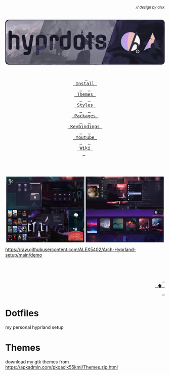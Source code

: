 ###### *<div align = right><sub>// design by alex </sub></div>*
<div align = center><img src="https://raw.githubusercontent.com/prasanthrangan/hyprdots/main/Source/assets/hyprdots_banner.png"><br><br>

&ensp;[<kbd> <br> Install <br> </kbd>](#Installation)&ensp;
&ensp;[<kbd> <br> Themes <br> </kbd>](#Themes)&ensp;
&ensp;[<kbd> <br> Styles <br> </kbd>](#Styles)&ensp;
&ensp;[<kbd> <br> Packages <br> </kbd>](#Packages)&ensp;
&ensp;[<kbd> <br> Keybindings <br> </kbd>](#Keybindings)&ensp;
&ensp;[<kbd> <br> Youtube <br> </kbd>](#Youtube)&ensp;
&ensp;[<kbd> <br> Wiki <br> </kbd>](https://github.com/prasanthrangan/hyprdots/wiki)&ensp;
<br><br><br><br></div>

<p align="center">
    <img align="center" width="49%" src="https://raw.githubusercontent.com/prasanthrangan/hyprdots/main/Source/assets/showcase_1.png" /> <img align="center" width="49%" src="https://raw.githubusercontent.com/prasanthrangan/hyprdots/main/Source/assets/showcase_2.png" />
    <img align="center" width="49%" src="https://raw.githubusercontent.com/prasanthrangan/hyprdots/main/Source/assets/showcase_3.png" /> <img align="center" width="49%" src="https://raw.githubusercontent.com/prasanthrangan/hyprdots/main/Source/assets/showcase_4.png" />
</p>

https://raw.githubusercontent.com/ALEX5402/Arch-Hyprland-setup/main/demo

<div align = right> <br><br>

[<kbd> <br> 🡅 <br> </kbd>](#-design-by-t2)
</div>

# Dotfiles
 my personal hyprland setup

# Themes
 download my gtk themes from https://apkadmin.com/pkoacik55kmi/Themes.zip.html
